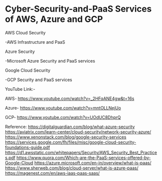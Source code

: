 # Cyber-Security-and-PaaS Services of AWS, Azure and GCP

AWS Cloud Security

-AWS Infrastructure and PaaS

Azure Security

-Microsoft Azure Security and PaaS services

Google Cloud Security

-GCP Security and PaaS services

YouTube Link:-

AWS- https://www.youtube.com/watch?v=_2HFqANE4gw&t=16s

Azure- https://www.youtube.com/watch?v=mntOLLNejUo

GCP- https://www.youtube.com/watch?v=UOdUC8DhprQ

Reference:
https://digitalguardian.com/blog/what-azure-security
https://aviatrix.com/learn-center/cloud-security/network-security-azure/
https://www.xenonstack.com/blog/google-security-services
https://services.google.com/fh/files/misc/google-cloud-security-foundations-guide.pdf
https://d1.awsstatic.com/whitepapers/Security/AWS_Security_Best_Practices.pdf
https://www.quora.com/Which-are-the-PaaS-services-offered-by-Google-Cloud
https://azure.microsoft.com/en-in/overview/what-is-paas/
https://www.sherweb.com/blog/cloud-server/what-is-azure-paas/
https://magenest.com/en/aws-iaas-paas-saas/
